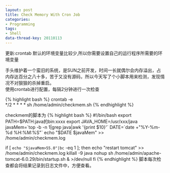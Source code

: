 ```yaml
---
layout: post
title: Check Memory With Cron Job
categories:
- Programming
tags:
- Shell
data-thread-key: 20110113
---
```


更新:crontab 默认的环境变量比较少,所以你需要设置自己的运行程序所需要的环境变量

手头维护着一个蛮旧的系统，是SUN之前开发，时间一长就偶尔会内存溢出，占内存达百分之八十多，苦于又没有源码，所以今天写了个小脚本用来检测，发现情况不对狠狠的杀掉重启。  
使用crontab进行配置，每隔2分钟进行一次检查

{% highlight bash %}
crontab -e  
*/2 * * * * sh /home/admin/checkmem.sh
{% endhighlight %}

checkmem的脚本为
{% highlight bash %}
#!/bin/bash
export PATH=$PATH:java的bin:xxxx
export JAVA_HOME=/usr/xxx/java
javaMem=`top -b -n 1|grep java|awk '{print $10}'`
DATE=`date +"%Y-%m-%d %H:%M:%S"`
echo "$DATE $javaMem" >> /home/admin/checkmem.log

if [ `echo "$javaMem>55.0"|bc` -eq 1 ]; then
   echo "restart tomcat" >> /home/admin/checkmem.log
  killall -9 java
  nohup sh /home/admin/apache-tomcat-6.0.29/bin/startup.sh & >/dev/null
fi
{% endhighlight %}
脚本每次检查都会将结果记录到日志文件中，方便查看。
